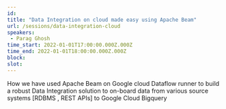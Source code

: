 ```yaml
---
id: 
title: "Data Integration on cloud made easy using Apache Beam"
url: /sessions/data-integration-cloud
speakers:
 - Parag Ghosh
time_start: 2022-01-01T17:00:00.000Z.000Z
time_end: 2022-01-01T18:00:00.000Z.000Z
block: 
slot: 
---
```


How we have used Apache Beam on Google cloud Dataflow runner to build a robust Data Integration solution to on-board data from various source systems [RDBMS , REST APIs] to Google Cloud Bigquery